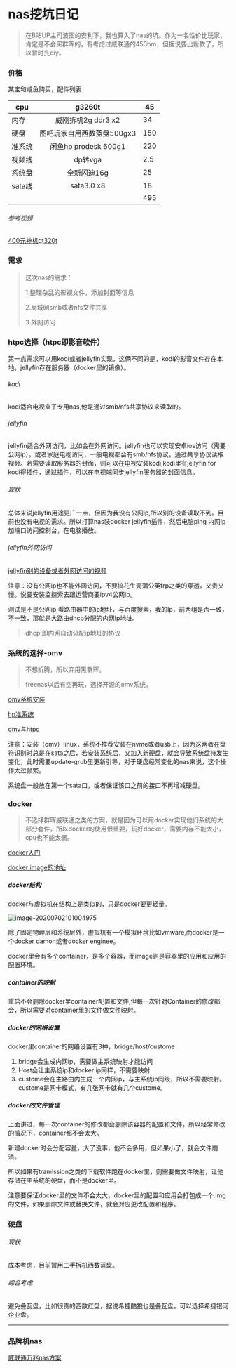 # nas挖坑日记

> 在B站UP主司波图的安利下，我也算入了nas的坑。作为一名性价比玩家，肯定是不会买群晖的，有考虑过威联通的453bm，但据说要出新款了，所以暂时先diy。

### 价格

某宝和咸鱼购买，配件列表

| cpu    |           g3260t           | 45   |
| ------ | :------------------------: | ---- |
| 内存   |     威刚拆机2g ddr3 x2     | 34   |
| 硬盘   | 图吧玩家自用西数蓝盘500gx3 | 150  |
| 准系统 |    闲鱼hp prodesk 600g1    | 220  |
| 视频线 |          dp转vga           | 2.5  |
| 系统盘 |        全新闪迪16g         | 25   |
| sata线 |         sata3.0 x8         | 18   |
|        |                            | 495  |

###### 参考视频

[400元神机gt320t](https://www.bilibili.com/video/BV18E411o79E)



### 需求

> 这次nas的需求：
>
> 1.整理杂乱的影视文件，添加封面等信息
>
> 2.局域网smb或者nfs文件共享
>
> 3.外网访问



### htpc选择（htpc即影音软件）

第一点需求可以用kodi或者jellyfin实现，这俩不同的是，kodi的影音文件存在本地，jellyfin存在服务器（docker里的镜像）。

###### kodi

kodi适合电视盒子专用nas,他是通过smb/nfs共享协议来读取的。

###### jellyfin

jellyfin适合外网访问，比如会在外网访问。jellyfin也可以实现安卓ios访问（需要公网ip）。或者家庭电视访问，一般电视都会有smb/nfs协议，通过共享协议读取视频。若需要读取服务器的封面，则可以在电视安装kodi,kodi里有jellyfin for kodi得插件，通过插件，可以在电视端同步jellyfin服务器的封面信息。

###### 现状

总体来说jellyfin用途更广一点，但因为我没有公网ip,所以别的设备读取不到。目前也没有电视的需求。所以打算nas装docker jellyfin插件，然后电脑ping 内网ip加端口访问控制台，在电脑播放。

###### jellyfin外网访问

[jellyfin别的设备或者外网访问的视频](https://www.bilibili.com/video/BV1AE411k7hr)

注意：没有公网ip也不能外网访问，不要搞花生壳蒲公英frp之类的穿透，又贵又慢。说要安装监控索去跟运营商要ipv4公网ip。

测试是不是公网ip,看路由器中的ip地址，与百度搜素，我的Ip，前两组是否一致，不一致，那就是大路由dhcp分配的内网Ip地址。

> dhcp:即内网自动分配ip地址的协议



### 系统的选择-omv

> 不想折腾，所以弃用黑群晖。
>
> freenas以后有空再玩，选择开源的omv系统。

[omv系统安装](https://www.bilibili.com/video/BV1FJ411s7xR)

[hp准系统](https://www.bilibili.com/video/BV16z4y1R758)

[omv与htpc](https://www.bilibili.com/video/BV1Ge41147B9)



注意：安装（omv）linux，系统不推荐安装在nvme或者usb上，因为这两者在盘符识别时总是在sata之后，若安装系统后，又加入新硬盘，就会导致系统盘符发生变化，此时需要update-grub里更新引导，对于硬盘经常变化的nas来说，这个操作太过频繁。

系统盘一般放在第一个sata口，或者保证该口之前的接口不再增减硬盘。



### docker

> 不选择群晖威联通之类的方案，就是因为可以用docker实现他们系统的大部分套件，所以docker的使用很重要，玩好docker，需要内存不能太小，cpu也不能太弱。



[docker入门](https://www.bilibili.com/video/BV1eE411i7qy)

[docker image的地址](hub.docker.com)



##### docker结构

docker与虚拟机在结构上是类似的，只是docker要更轻量。

![image-20200702101004975](https://gif-clark-cui.oss-cn-beijing.aliyuncs.com/blog/image-20200702101004975.png)

除了固定物理层和系统层外，虚拟机有一个模拟环境比如vmware,而docker是一个docker damon或者docker enginee。

docker里会有多个container，是多个容器，而image则是容器里的应用和应用的配置环境。



##### container的映射

重启不会删除docker里container配置和文件,但每一次针对Container的修改都会，所以需要对container里的文件做文件映射。



##### docker的网络设置

docker里container的网络设置有3种，bridge/host/custome

1. bridge会生成内网ip，需要做主系统映射才能访问
2. Host会让主系统ip和docker ip同样，不需要映射
3. custome会在主路由内生成一个内网ip，与主系统ip同级，所以不需要映射。custome是网卡模式，有几张网卡就有几个custome。

##### docker的文件管理

上面讲过，每一次container的修改都会删除该容器的配置和文件，所以经常修改的情况下，container都不会太大。

新建docker时会分配容量，大了没事，他不会多用，但如果小了，就会文件崩溃。

所以如果有tramission之类的下载软件跑在docker里，则需要做文件映射，让他存储在主系统的硬盘，而不是docker里。

注意要保证docker里的文件不会太大，docker里的配置和应用会打包成一个.img的文件，如果删除文件或替换文件，就会对应更改配置和程序。

### 硬盘

###### 现状

成本考虑，目前暂用二手拆机西数蓝盘。

###### 综合考虑

避免叠瓦盘，比如很贵的西数红盘，据说希捷酷狼也是叠瓦盘，可以选择希捷银河企业盘。



------



### 品牌机nas

[威联通万兆nas方案](https://www.bilibili.com/video/BV1ze411p7br)